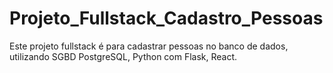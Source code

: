 # Projeto_Fullstack_Cadastro_Pessoas
Este projeto fullstack é para cadastrar pessoas no banco de dados, utilizando SGBD PostgreSQL, Python com Flask, React.
